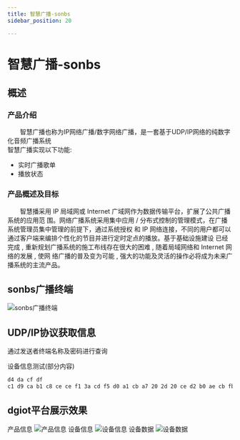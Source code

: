 ```yaml
---
title: 智慧广播-sonbs
sidebar_position: 20

---
```


# 智慧广播-sonbs

## 概述

### 产品介绍 

&emsp;&emsp;智慧广播也称为IP网络广播/数字网络广播，是一套基于UDP/IP网络的纯数字化音频广播系统  
智慧广播实现以下功能:  

* 实时广播歌单
* 播放状态

### 产品概述及目标

&emsp;&emsp;智慧播采用 IP 局域网或 Internet 广域网作为数据传输平台，扩展了公共广播系统的应用范
围。网络广播系统采用集中应用 / 分布式控制的管理模式，在广播系统管理员集中管理的前提下，通过系统授权
和 IP 网络连接，不同的用户都可以通过客户端来编排个性化的节目并进行定时定点的播放。基于基础设施建设
已经完成 , 重新规划广播系统的施工布线存在很大的困难 , 随着局域网络和 Internet 网络的发展 , 使网
络广播的普及变为可能 , 强大的功能及灵活的操作必将成为未来广播系统的主流产品。

## sonbs广播终端
![sonbs广播终端](http://dgiot-1253666439.cos.ap-shanghai-fsi.myqcloud.com/dgiot_web/doc_ylb/sonbs/1.png)

## UDP/IP协议获取信息
通过发送者终端名称及密码进行查询

设备信息测试(部分内容)

```markdown
d4 da cf df 
c1 d9 ca b1 c8 ce ce f1 3a cd f5 d0 a1 cb a7 20 2d 20 ce d2 b0 ae cb fb 2e 6d 70 33
```

## dgiot平台展示效果
产品信息
![产品信息](http://dgiot-1253666439.cos.ap-shanghai-fsi.myqcloud.com/dgiot_web/doc_ylb/sonbs/2.png)
设备信息
![设备信息](http://dgiot-1253666439.cos.ap-shanghai-fsi.myqcloud.com/dgiot_web/doc_ylb/sonbs/3.png)
设备数据
![设备数据](http://dgiot-1253666439.cos.ap-shanghai-fsi.myqcloud.com/dgiot_web/doc_ylb/sonbs/4.png)
